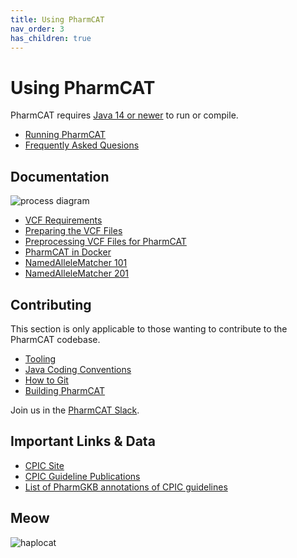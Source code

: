 ```yaml
---
title: Using PharmCAT
nav_order: 3
has_children: true
---
```


# Using PharmCAT

PharmCAT requires [Java 14 or newer](https://adoptium.net/index.html?variant=openjdk17&jvmVariant=hotspot) to run or compile.

* [Running PharmCAT](Running-PharmCAT)
* [Frequently Asked Quesions](FAQs)

## Documentation

![process diagram](/images/flowchart.png)

* [VCF Requirements](VCF-Requirements)
* [Preparing the VCF Files](Preparing-VCF-Files)
* [Preprocessing VCF Files for PharmCAT](Preprocessing-VCF-Files-for-PharmCAT)
* [PharmCAT in Docker](PharmCAT-in-Docker)
* [NamedAlleleMatcher 101](NamedAlleleMatcher-101)
* [NamedAlleleMatcher 201](NamedAlleleMatcher-201)


## Contributing

This section is only applicable to those wanting to contribute to the PharmCAT codebase.

* [Tooling](Tooling)
* [Java Coding Conventions](Java-Coding-Conventions)
* [How to Git](How-To-Git)
* [Building PharmCAT](Building-PharmCAT)

Join us in the [PharmCAT Slack](https://pharmcat.slack.com/).


## Important Links & Data

* [CPIC Site](https://cpicpgx.org)
* [CPIC Guideline Publications](https://cpicpgx.org/publications/)
* [List of PharmGKB annotations of CPIC guidelines](https://www.pharmgkb.org/view/dosing-guidelines.do?source=CPIC)


## Meow

![haplocat](/images/haplocat.png)

